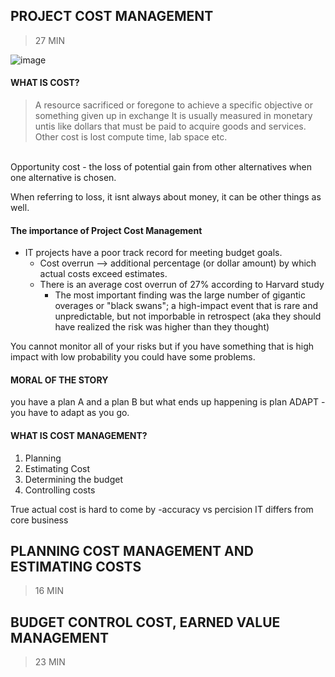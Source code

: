 ## PROJECT COST MANAGEMENT 
> 27 MIN


![image](https://user-images.githubusercontent.com/48422525/153084242-7529a122-398a-48c8-a22d-2a68fc92dcb0.png)


#### WHAT IS COST? 
> A resource sacrificed or foregone to achieve a specific objective or something given up in exchange 
It is usually measured in monetary untis like dollars that must be paid to acquire goods and services. Other cost is lost compute time, lab space etc. 
</br>
Opportunity cost - the loss of  potential gain from other alternatives when one alternative is chosen. 

When referring to loss, it isnt always about money, it can be other things as well. 

#### The importance of Project Cost Management

* IT projects have a poor track record for meeting budget goals. 
  * Cost overrun --> additional percentage (or dollar amount) by which actual costs exceed estimates. 
  * There is an average cost overrun of 27% according to Harvard study
    * The most important finding was the large number of gigantic overages or "black swans"; a high-impact event that is rare and unpredictable, but not imporbable in retrospect (aka they should have realized the risk was higher than they thought)

You cannot monitor all of your risks but if you have something that is high impact with low probability you could have some problems. 
</br>
#### MORAL OF THE STORY 
you have a plan A and a plan B but what ends up happening is plan ADAPT -you have to adapt as you go. 

#### WHAT IS COST MANAGEMENT?
1. Planning 
2. Estimating Cost
3. Determining the budget
4. Controlling costs 

True actual cost is hard to come by -accuracy vs percision
IT differs from core business 




## PLANNING COST MANAGEMENT AND ESTIMATING COSTS
> 16 MIN

## BUDGET CONTROL COST, EARNED VALUE MANAGEMENT 
> 23 MIN
